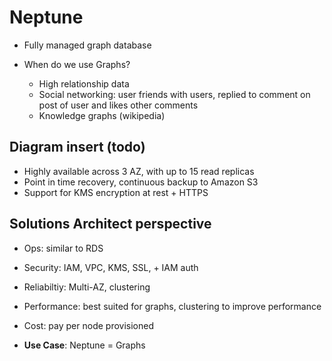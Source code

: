 # Neptune

- Fully managed graph database

- When do we use Graphs?
   - High relationship data
   - Social networking: user friends with users, replied to comment on post of user and likes other comments
   - Knowledge graphs (wikipedia)

## Diagram insert (todo)

- Highly available across 3 AZ, with up to 15 read replicas
- Point in time recovery, continuous backup to Amazon S3
- Support for KMS encryption at rest + HTTPS

## Solutions Architect perspective

- Ops: similar to RDS
- Security: IAM, VPC, KMS, SSL, + IAM auth
- Reliabiltiy: Multi-AZ, clustering
- Performance: best suited for graphs, clustering to improve performance
- Cost: pay per node provisioned

- **Use Case**: Neptune = Graphs